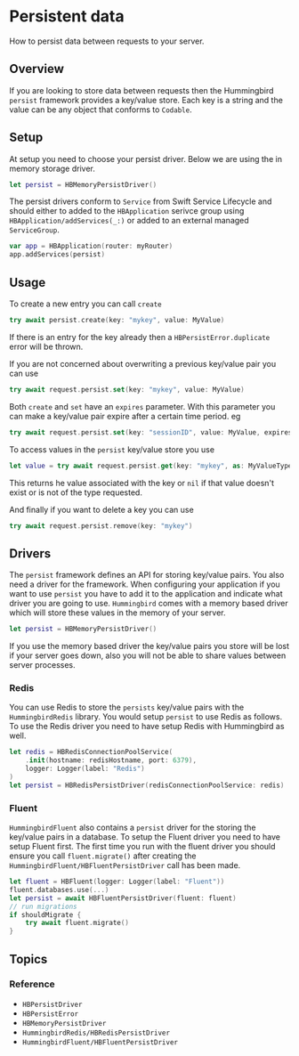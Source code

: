 # Persistent data

How to persist data between requests to your server.

## Overview

If you are looking to store data between requests then the Hummingbird `persist` framework provides a key/value store. Each key is a string and the value can be any object that conforms to `Codable`. 

## Setup

At setup you need to choose your persist driver. Below we are using the in memory storage driver. 

```swift
let persist = HBMemoryPersistDriver()
```

The persist drivers conform to `Service` from Swift Service Lifecycle and should either to added to the ``HBApplication`` serivce group using ``HBApplication/addServices(_:)`` or added to an external managed `ServiceGroup`.

```swift
var app = HBApplication(router: myRouter)
app.addServices(persist)
```

## Usage

To create a new entry you can call `create`
```swift
try await persist.create(key: "mykey", value: MyValue)
```
If there is an entry for the key already then a `HBPersistError.duplicate` error will be thrown.

If you are not concerned about overwriting a previous key/value pair you can use 
```swift
try await request.persist.set(key: "mykey", value: MyValue)
```

Both `create` and `set` have an `expires` parameter. With this parameter you can make a key/value pair expire after a certain time period. eg
```swift
try await request.persist.set(key: "sessionID", value: MyValue, expires: .hours(1))
```

To access values in the `persist` key/value store you use 
```swift
let value = try await request.persist.get(key: "mykey", as: MyValueType.self)
```
This returns he value associated with the key or `nil` if that value doesn't exist or is not of the type requested.

And finally if you want to delete a key you can use
```swift
try await request.persist.remove(key: "mykey")
```

## Drivers

The `persist` framework defines an API for storing key/value pairs. You also need a driver for the framework. When configuring your application if you want to use `persist` you have to add it to the application and indicate what driver you are going to use. `Hummingbird` comes with a memory based driver which will store these values in the memory of your server. 
```swift
let persist = HBMemoryPersistDriver()
```
If you use the memory based driver the key/value pairs you store will be lost if your server goes down, also you will not be able to share values between server processes. 

### Redis

You can use Redis to store the `persists` key/value pairs with the `HummingbirdRedis` library. You would setup `persist` to use Redis as follows. To use the Redis driver you need to have setup Redis with Hummingbird as well.
```swift
let redis = HBRedisConnectionPoolService(
    .init(hostname: redisHostname, port: 6379), 
    logger: Logger(label: "Redis")
)
let persist = HBRedisPersistDriver(redisConnectionPoolService: redis)
```

### Fluent

``HummingbirdFluent`` also contains a `persist` driver for the storing the key/value pairs in a database. To setup the Fluent driver you need to have setup Fluent first. The first time you run with the fluent driver you should ensure you call `fluent.migrate()` after creating the ``HummingbirdFluent/HBFluentPersistDriver`` call has been made.
```swift
let fluent = HBFluent(logger: Logger(label: "Fluent"))
fluent.databases.use(...)
let persist = await HBFluentPersistDriver(fluent: fluent)
// run migrations
if shouldMigrate {
    try await fluent.migrate()
}
```

## Topics

### Reference

- ``HBPersistDriver``
- ``HBPersistError``
- ``HBMemoryPersistDriver``
- ``HummingbirdRedis/HBRedisPersistDriver``
- ``HummingbirdFluent/HBFluentPersistDriver``

